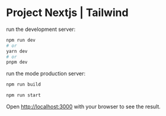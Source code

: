 # Project Nextjs | Tailwind

run the development server:

```bash
npm run dev
# or
yarn dev
# or
pnpm dev
```

run the mode production server:

```bash
npm run build
```

```bash
npm run start
```

Open [http://localhost:3000](http://localhost:3000) with your browser to see the result.



